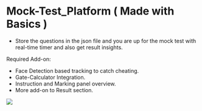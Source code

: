 # Mock-Test_Platform ( Made with Basics )
- Store the questions in the json file and you are up for the mock test with real-time timer and also get result insights.

Required Add-on:
- Face Detection based tracking to catch cheating.
- Gate-Calculator Integration.
- Instruction and Marking panel overview.
- More add-on to Result section.

![](https://github.com/[jankit18]/[Gate_Mock-Test_Platform]/image.png?raw=true)
